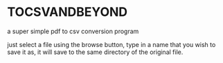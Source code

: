 # TOCSVANDBEYOND
a super simple pdf to csv conversion program

just select a file using the browse button,
type in a name that you wish to save it as,
it will save to the same directory of the original file.

